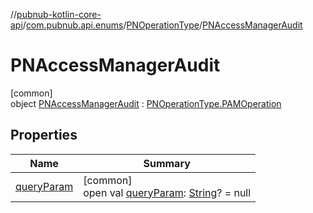 //[pubnub-kotlin-core-api](../../../../index.md)/[com.pubnub.api.enums](../../index.md)/[PNOperationType](../index.md)/[PNAccessManagerAudit](index.md)

# PNAccessManagerAudit

[common]\
object [PNAccessManagerAudit](index.md) : [PNOperationType.PAMOperation](../-p-a-m-operation/index.md)

## Properties

| Name | Summary |
|---|---|
| [queryParam](../query-param.md) | [common]<br>open val [queryParam](../query-param.md): [String](https://kotlinlang.org/api/latest/jvm/stdlib/kotlin/-string/index.html)? = null |
